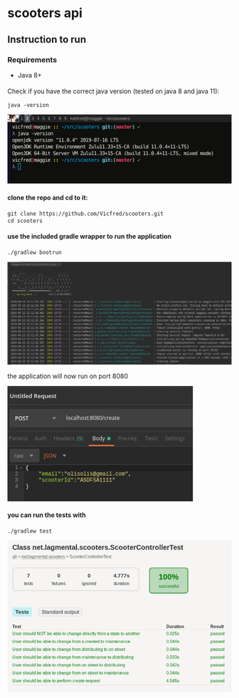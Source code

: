 # scooters api

## Instruction to run

### Requirements
- Java 8+

####
Check if you have the correct java version (tested on java 8 and java 11):
```
java -version
```
![javaversion](https://raw.githubusercontent.com/Vicfred/scooters/master/img/javaversion.png "Java Version")

#### clone the repo and cd to it:
```
git clone https://github.com/Vicfred/scooters.git
cd scooters
```

#### use the included gradle wrapper to run the application
```
./gradlew bootrun
```
![spring](https://raw.githubusercontent.com/Vicfred/scooters/master/img/spring.png "Spring")

the application will now run on port 8080

![postman](https://raw.githubusercontent.com/Vicfred/scooters/master/img/postman.png "Postman")

#### you can run the tests with
```
./gradlew test
```

![testresults](https://raw.githubusercontent.com/Vicfred/scooters/master/img/testresults.png "Test Results")
